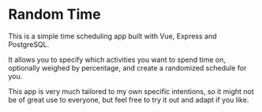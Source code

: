 # Random Time
This is a simple time scheduling app built with Vue, Express and PostgreSQL.

It allows you to specify which activities you want to spend time on, optionally weighed by percentage, and create a randomized schedule for you.

This app is very much tailored to my own specific intentions, so it might not be of great use to everyone, but feel free to try it out and adapt if you like.
